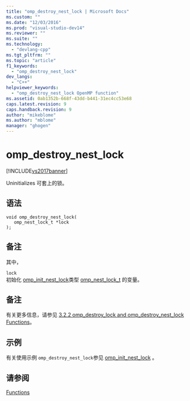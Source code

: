 ```yaml
---
title: "omp_destroy_nest_lock | Microsoft Docs"
ms.custom: ""
ms.date: "12/03/2016"
ms.prod: "visual-studio-dev14"
ms.reviewer: ""
ms.suite: ""
ms.technology: 
  - "devlang-cpp"
ms.tgt_pltfrm: ""
ms.topic: "article"
f1_keywords: 
  - "omp_destroy_nest_lock"
dev_langs: 
  - "C++"
helpviewer_keywords: 
  - "omp_destroy_nest_lock OpenMP function"
ms.assetid: 0ab1352b-668f-43dd-b441-31ec4cc53e68
caps.latest.revision: 9
caps.handback.revision: 9
author: "mikeblome"
ms.author: "mblome"
manager: "ghogen"
---
```

# omp_destroy_nest_lock
[!INCLUDE[vs2017banner](../../../assembler/inline/includes/vs2017banner.md)]

Uninitializes 可套上的锁。  
  
## 语法  
  
```  
void omp_destroy_nest_lock(  
   omp_nest_lock_t *lock  
);  
```  
  
## 备注  
 其中，  
  
 `lock`  
 初始化 [omp\_init\_nest\_lock](../../../parallel/openmp/reference/omp-init-nest-lock.md)类型 [omp\_nest\_lock\_t](../../../parallel/openmp/reference/omp-nest-lock-t.md) 的变量。  
  
## 备注  
 有关更多信息，请参见 [3.2.2 omp\_destroy\_lock and omp\_destroy\_nest\_lock Functions](../../../parallel/openmp/3-2-2-omp-destroy-lock-and-omp-destroy-nest-lock-functions.md)。  
  
## 示例  
 有关使用示例 `omp_destroy_nest_lock`参见 [omp\_init\_nest\_lock](../../../parallel/openmp/reference/omp-init-nest-lock.md) 。  
  
## 请参阅  
 [Functions](../../../parallel/openmp/reference/openmp-functions.md)
